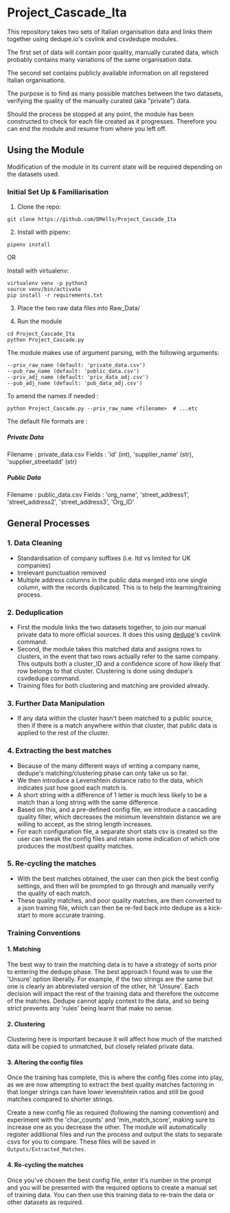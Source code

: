 # Project_Cascade_Ita

This repository takes two sets of Italian organisation data and links them together using dedupe.io's csvlink and csvdedupe modules.

The first set of data will contain poor quality, manually curated data, which probably contains many variations of the same organisation data.

The second set contains publicly available information on all registered Italian organisations. 

The purpose is to find as many possible matches between the two datasets, verifying the quality of the manually curated (aka "private") data.

Should the process be stopped at any point, the module has been constructed to check for each file created as it progresses. Therefore you can end the module and resume from where you left off.

## Using the Module
Modification of the module in its current state will be required depending on the datasets used.

### Initial Set Up & Familiarisation

1. Clone the repo:
```
git clone https://github.com/DMells/Project_Cascade_Ita
```

2. Install with pipenv:
```
pipenv install
```

OR 

Install with virtualenv:

```
virtualenv venv -p python3
source venv/bin/activate
pip install -r requirements.txt
```

3. Place the two raw data files into Raw_Data/

4. Run the module
```
cd Project_Cascade_Ita
python Project_Cascade.py
```

The module makes use of argument parsing, with the following arguments:
```
--priv_raw_name (default: 'private_data.csv')
--pub_raw_name (default: 'public_data.csv')
--priv_adj_name (default: 'priv_data_adj.csv')
--pub_adj_name (default: 'pub_data_adj.csv')
```
To amend the names if needed :
```
python Project_Cascade.py --priv_raw_name <filename>  # ...etc
```

The default file formats are :

##### Private Data
Filename : private_data.csv
Fields : 'id' (int), 'supplier_name' (str), 'supplier_streetadd' (str)

##### Public Data
Filename : public_data.csv
Fields : 'org_name', 'street_address1', 'street_address2', 'street_address3', 'Org_ID'

## General Processes

### 1.  Data Cleaning
- Standardisation of company suffixes (i.e. ltd vs limited for UK companies)
- Irrelevant punctuation removed
- Multiple address columns in the public data merged into one single column, with the records duplicated. This is to help the learning/training process.

### 2. Deduplication
- First the module links the two datasets together, to join our manual private data to more official sources. It does this using [dedupe](https://github.com/dedupeio/csvdedupe)'s csvlink command.
- Second, the module takes this matched data and assigns rows to clusters, in the event that two rows actually refer to the same company. This outputs both a cluster_ID and a confidence score of how likely that row belongs to that cluster. Clustering is done using dedupe's csvdedupe command.
- Training files for both clustering and matching are provided already.

### 3. Further Data Manipulation
- If any data within the cluster hasn't been matched to a public source, then if there is a match anywhere within that cluster, that public data is applied to the rest of the cluster.

### 4. Extracting the best matches
- Because of the many different ways of writing a company name, dedupe's matching/clustering phase can only take us so far.
- We then introduce a Levenshtein distance ratio to the data, which indicates just how good each match is.
- A short string with a difference of 1 letter is much less likely to be a match than a long string with the same difference.
- Based on this, and a pre-defined config file, we introduce a cascading quality filter, which decreases the minimum levenshtein distance we are willing to accept, as the string length increases.
- For each configuration file, a separate short stats csv is created so the user can tweak the config files and retain some indication of which one produces the most/best quality matches.

### 5. Re-cycling the matches
- With the best matches obtained, the user can then pick the best config settings, and then will be prompted to go through and manually verify the quality of each match. 
- These quality matches, and poor quality matches, are then converted to a json training file, which can then be re-fed back into dedupe as a kick-start to more accurate training.

### Training Conventions
#### 1. Matching
The best way to train the matching data is to have a strategy of sorts prior to entering the dedupe phase. The best approach I found was to use the 'Unsure' option liberally. For example, if the two strings are the same but one is clearly an abbreviated version of the other, hit 'Unsure'. Each decision will impact the rest of the training data and therefore the outcome of the matches. Dedupe cannot apply context to the data, and so being strict prevents any 'rules' being learnt that make no sense.

#### 2. Clustering
Clustering here is important because it will affect how much of the matched data will be copied to unmatched, but closely related private data. 

#### 3. Altering the config files
Once the training has complete, this is where the config files come into play, as we are now attempting to extract the best quality matches factoring in that longer strings can have lower levenshtein ratios and still be good matches compared to shorter strings.

Create a new config file as required (following the naming convention) and experiment with the 'char_counts' and 'min_match_score', making sure to increase one as you decrease the other. The module will automatically register additional files and run the process and output the stats to separate csvs for you to compare. These files will be saved in `Outputs/Extracted_Matches`.

#### 4. Re-cycling the matches
Once you've chosen the best config file, enter it's number in the prompt and you will be presented with the required options to create a manual set of training data. You can then use this training data to re-train the data or other datasets as required.






